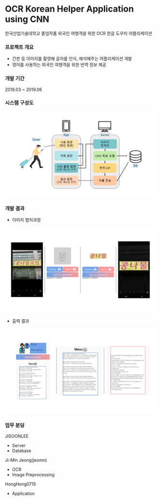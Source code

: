 # OCR Korean Helper Application using CNN
한국산업기술대학교 졸업작품
외국인 여행객을 위한 OCR 한글 도우미 어플리케이션

### 프로젝트 개요
+ 간판 등 이미지를 촬영해 글자를 인식, 해석해주는 어플리케이션 개발
+ 영어를 사용하는 외국인 여행객을 위한 번역 정보 제공


### 개발 기간
2019.03 ~ 2019.06


### 시스템 구성도
 <img src = "https://github.com/JISOONLEE/OCR-Korean-Helper-Application-using-CNN/blob/master/img/%EC%8B%9C%EC%8A%A4%ED%85%9C%20%EA%B5%AC%EC%84%B1%EB%8F%84.JPG" width="500">


### 개발 결과
+ 이미지 챕처과정
 <img src = "https://github.com/JISOONLEE/OCR-Korean-Helper-Application-using-CNN/blob/master/img/%EA%B3%BC%EC%A0%95.JPG" width="500">

+ 출력 결과
 <img src = "https://github.com/JISOONLEE/OCR-Korean-Helper-Application-using-CNN/blob/master/img/%EA%B2%B0%EA%B3%BC.JPG" width="500">


### 업무 분담
JISOONLEE
 + Server
 + Database

Ji-Min Jeong(jeomn)
 + OCR
 + Image Preprocessing

HongHong0715
 + Application
